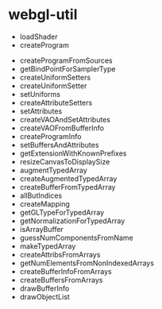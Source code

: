# webgl-util

- loadShader
- createProgram
<!-- 
- createShaderFromScript
- createProgramFromScripts
-->
- createProgramFromSources
- getBindPointForSamplerType
- createUniformSetters
- createUniformSetter
- setUniforms
- createAttributeSetters
- setAttributes
- createVAOAndSetAttributes
- createVAOFromBufferInfo
- createProgramInfo
- setBuffersAndAttributes 
- getExtensionWithKnownPrefixes
- resizeCanvasToDisplaySize
- augmentTypedArray
- createAugmentedTypedArray
- createBufferFromTypedArray
- allButIndices
- createMapping
- getGLTypeForTypedArray
- getNormalizationForTypedArray
- isArrayBuffer
- guessNumComponentsFromName
- makeTypedArray
- createAttribsFromArrays
- getNumElementsFromNonIndexedArrays
- createBufferInfoFromArrays
- createBuffersFromArrays
- drawBufferInfo
- drawObjectList
